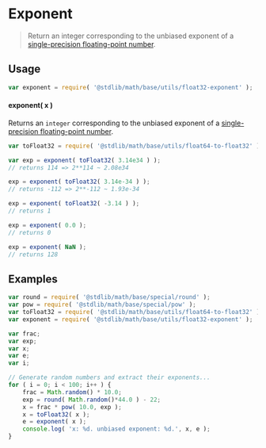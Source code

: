 Exponent
===
> Return an integer corresponding to the unbiased exponent of a [single-precision floating-point number][ieee754].


<!-- <usage> -->
## Usage

``` javascript
var exponent = require( '@stdlib/math/base/utils/float32-exponent' );
```

#### exponent( x )

Returns an `integer` corresponding to the unbiased exponent of a [single-precision floating-point number][ieee754].

``` javascript
var toFloat32 = require( '@stdlib/math/base/utils/float64-to-float32' );

var exp = exponent( toFloat32( 3.14e34 ) );
// returns 114 => 2**114 ~ 2.08e34

exp = exponent( toFloat32( 3.14e-34 ) );
// returns -112 => 2**-112 ~ 1.93e-34

exp = exponent( toFloat32( -3.14 ) );
// returns 1

exp = exponent( 0.0 );
// returns 0

exp = exponent( NaN );
// returns 128
```
<!-- </usage> -->

<!-- <examples> -->
## Examples

``` javascript
var round = require( '@stdlib/math/base/special/round' );
var pow = require( '@stdlib/math/base/special/pow' );
var toFloat32 = require( '@stdlib/math/base/utils/float64-to-float32' );
var exponent = require( '@stdlib/math/base/utils/float32-exponent' );

var frac;
var exp;
var x;
var e;
var i;

// Generate random numbers and extract their exponents...
for ( i = 0; i < 100; i++ ) {
	frac = Math.random() * 10.0;
	exp = round( Math.random()*44.0 ) - 22;
	x = frac * pow( 10.0, exp );
	x = toFloat32( x );
	e = exponent( x );
	console.log( 'x: %d. unbiased exponent: %d.', x, e );
}
```
<!-- </examples> -->

<!-- <links> -->
[ieee754]: https://en.wikipedia.org/wiki/IEEE_754-1985
<!-- </links> -->
